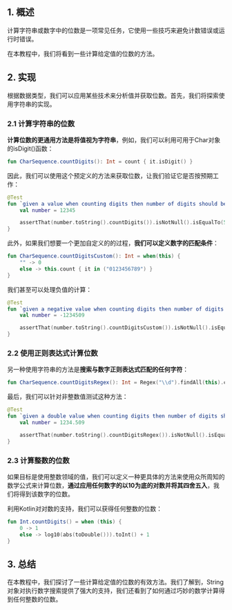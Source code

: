 ## 1. 概述

计算字符串或数字中的位数是一项常见任务，它使用一些技巧来避免计数错误或运行时错误。

在本教程中，我们将看到一些计算给定值的位数的方法。

## 2. 实现

根据数据类型，我们可以应用某些技术来分析值并获取位数。首先，我们将探索使用字符串的实现。

### 2.1 计算字符串的位数

**计算位数的更通用方法是将值视为字符串**，例如，我们可以利用可用于Char对象的isDigit()函数：

```kotlin
fun CharSequence.countDigits(): Int = count { it.isDigit() }
```

因此，我们可以使用这个预定义的方法来获取位数，让我们验证它是否按预期工作：

```kotlin
@Test
fun `given a value when counting digits then number of digits should be returned`() {
    val number = 12345

    assertThat(number.toString().countDigits()).isNotNull().isEqualTo(5)
}
```

此外，如果我们想要一个更加自定义的的过程，**我们可以定义数字的匹配条件**：

```kotlin
fun CharSequence.countDigitsCustom(): Int = when(this) {
    "" -> 0
    else -> this.count { it in ("0123456789") }
}
```

我们甚至可以处理负值的计算：

```kotlin
@Test
fun `given a negative value when counting digits then number of digits should be returned`() {
    val number = -1234509

    assertThat(number.toString().countDigitsCustom()).isNotNull().isEqualTo(7)
}
```

### 2.2 使用正则表达式计算位数

另一种使用字符串的方法是**搜索与数字正则表达式匹配的任何字符**：

```kotlin
fun CharSequence.countDigitsRegex(): Int = Regex("\\d").findAll(this).count()
```

最后，我们可以针对非整数值测试这种方法：

```kotlin
@Test
fun `given a double value when counting digits then number of digits should be returned`() {
    val number = 1234.509

    assertThat(number.toString().countDigitsRegex()).isNotNull().isEqualTo(7)
}
```

### 2.3 计算整数的位数

如果目标是使用整数领域的值，我们可以定义一种更具体的方法来使用众所周知的数学公式来计算位数，**通过应用任何数字的以10为底的对数并将其四舍五入**，我们将得到该数字的位数。

利用Kotlin对对数的支持，我们可以获得任何整数的位数：

```kotlin
fun Int.countDigits() = when (this) {
    0 -> 1
    else -> log10(abs(toDouble())).toInt() + 1
}
```

## 3. 总结

在本教程中，我们探讨了一些计算给定值的位数的有效方法。我们了解到，String对象对执行数字搜索提供了强大的支持，我们还看到了如何通过巧妙的数学计算得到任何整数的位数。